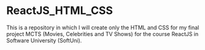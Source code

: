 # ReactJS_HTML_CSS
This is a repository in which I will create only the HTML and CSS for my final project MCTS (Movies, Celebrities and TV Shows) for the course ReactJS in Software University (SoftUni). 
